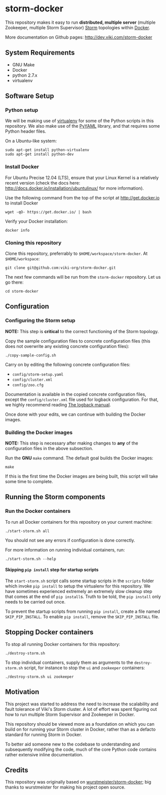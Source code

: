 storm-docker
============

This repository makes it easy to run **distributed, multiple server**
(multiple Zookeeper, multiple Storm Supervisor)
[Storm](http://storm.incubator.apache.org/) topologies within
[Docker](https://www.docker.io/).

More documentation on Github pages: http://dev.viki.com/storm-docker

## System Requirements

- GNU Make
- Docker
- python 2.7.x
- virtualenv

## Software Setup

### Python setup

We will be making use of [virtualenv](http://virtualenv.readthedocs.org/en/latest/)
for some of the Python scripts in this repository. We also make use of the
[PyYAML](http://pyyaml.org/) library, and that requires some Python header
files.

On a Ubuntu-like system:

    sudo apt-get install python-virtualenv
    sudo apt-get install python-dev

### Install Docker

For Ubuntu Precise 12.04 (LTS), ensure that your Linux Kernel is a relatively
recent version (check the docs here:
http://docs.docker.io/installation/ubuntulinux/ for more information).

Use the following command from the top of the script at http://get.docker.io
to install Docker

    wget -qO- https://get.docker.io/ | bash

Verify your Docker installation:

    docker info

### Cloning this repository

Clone this repository, preferrably to `$HOME/workspace/storm-docker`.
At `$HOME/workspace`:

    git clone git@github.com:viki-org/storm-docker.git

The next few commands will be run from the `storm-docker` repository. Let us
go there:

    cd storm-docker

## Configuration

### Configuring the Storm setup

**NOTE:** This step is **critical** to the correct functioning of the Storm
topology.

Copy the sample configuration files to concrete configuration files (this does
not overwrite any existing concrete configuration files):

    ./copy-sample-config.sh

Carry on by editing the following concrete configuration files:

- `config/storm-setup.yaml`
- `config/cluster.xml`
- `config/zoo.cfg`

Documentation is available in the copied concrete configuration files, except
the `config/cluster.xml` file used for logback configuration. For that, we
highly recommend reading
[The logback manual](http://logback.qos.ch/manual/).

Once done with your edits, we can continue with building the Docker images.

### Building the Docker images

**NOTE:** This step is necessary after making changes to **any** of the
configuration files in the above subsection.

Run the **GNU** `make` command. The default goal builds the Docker images:

    make

If this is the first time the Docker images are being built, this script will
take some time to complete.

## Running the Storm components

### Run the Docker containers

To run all Docker containers for this repository on your current machine:

    ./start-storm.sh all

You should not see any errors if configuration is done correctly.

For more information on running individual containers, run:

    ./start-storm.sh --help

#### Skipping `pip install` step for startup scripts

The `start-storm.sh` script calls some startup scripts in the `scripts` folder
which invoke `pip install` to setup the virtualenv for this repository.
We have sometimes experienced extremely an extremely slow cleanup step
that comes at the end of `pip install`s.
Truth to be told, the `pip install` only needs to be carried out once.

To prevent the startup scripts from running `pip install`, create a file named
`SKIP_PIP_INSTALL`. To enable `pip install`, remove the `SKIP_PIP_INSTALL` file.

## Stopping Docker containers

To stop all running Docker containers for this repository:

    ./destroy-storm.sh

To stop individual containers, supply them as arguments to the
`destroy-storm.sh` script, for instance to stop the `ui` and `zookeeper`
containers:

    ./destroy-storm.sh ui zookeeper

## Motivation

This project was started to address the need to increase the scalability and
fault tolerance of Viki's Storm cluster. A lot of effort was spent figuring out
how to run multiple Storm Supervisor and Zookeeper in Docker.

This repository should be viewed more as a foundation on which you can build
on for running your Storm cluster in Docker, rather than as a defacto standard
for running Storm in Docker.

To better aid someone new to the codebase to understanding and subsequently
modifying the code, much of the core Python code contains rather extensive
inline documentation.

## Credits

This repository was originally based on
[wurstmeister/storm-docker](https://github.com/wurstmeister/storm-docker);
big thanks to wurstmeister for making his project open source.

